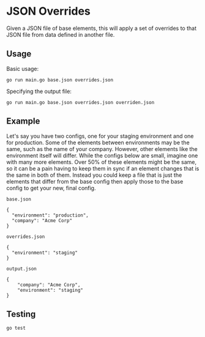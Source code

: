 # JSON Overrides

Given a JSON file of base elements, this will apply a set of overrides to that
JSON file from data defined in another file.

## Usage

Basic usage:
```
go run main.go base.json overrides.json
```

Specifying the output file:
```
go run main.go base.json overrides.json overriden.json
```

## Example

Let's say you have two configs, one for your staging environment and one for production.
Some of the elements between environments may be the same, such as the name of your company.
However, other elements like the environment itself will differ. While the configs
below are small, imagine one with many more elements. Over 50% of these elements
might be the same, so it can be a pain having to keep them in sync if an element
changes that is the same in both of them. Instead you could keep a file that is just
the elements that differ from the base config then apply those to the base config
to get your new, final config.

`base.json`
```
{
  "environment": "production",
  "company": "Acme Corp"
}
```

`overrides.json`
```
{
  "environment": "staging"
}
```

`output.json`
```
{
	"company": "Acme Corp",
	"environment": "staging"
}
```

## Testing

```
go test
```
